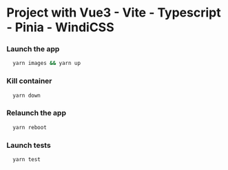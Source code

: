 # Project with Vue3 - Vite - Typescript - Pinia - WindiCSS

### Launch the app

```bash
  yarn images && yarn up
```

### Kill container

```bash
  yarn down
```

### Relaunch the app

```bash
  yarn reboot
```

### Launch tests

```bash
  yarn test
```
